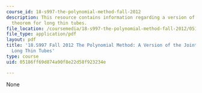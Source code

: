 ```yaml
---
course_id: 18-s997-the-polynomial-method-fall-2012
description: This resource contains information regarding a version of the joints
  theorem for long thin tubes.
file_location: /coursemedia/18-s997-the-polynomial-method-fall-2012/05186ff69d874a90f8e22d58f923234e_MIT18_S997F12_lec34.pdf
file_type: application/pdf
layout: pdf
title: '18.S997 Fall 2012 The Polynomial Method: A Version of the Joints Theorem for
  Long Thin Tubes'
type: course
uid: 05186ff69d874a90f8e22d58f923234e

---
```

None